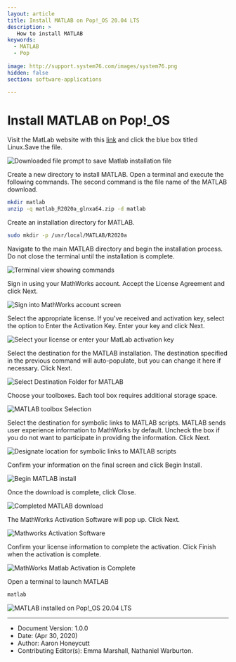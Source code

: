 ```yaml
---
layout: article
title: Install MATLAB on Pop!_OS 20.04 LTS
description: >
   How to install MATLAB
keywords:
  - MATLAB
  - Pop
  
image: http://support.system76.com/images/system76.png
hidden: false
section: software-applications

---
```


# Install MATLAB on Pop!_OS

Visit the MatLab website with this [link](https://www.mathworks.com/downloads/web_downloads/7318751?elqsid=1588205421341&potential_use=Home&s_tid=tfa_packageTrial_download.html) and click the blue box titled Linux.Save the file.

![Downloaded file prompt to save Matlab installation file](/images/MATLAB/downloadedmatlab.png)

Create a new directory to install MATLAB. Open a terminal and execute the following commands. The second command is the file name of the MATLAB download.

```bash
mkdir matlab
unzip -q matlab_R2020a_glnxa64.zip -d matlab
```

Create an installation directory for MATLAB.

```bash
sudo mkdir -p /usr/local/MATLAB/R2020a
```

Navigate to the main MATLAB directory and begin the installation process. Do not close the terminal until the installation is complete.

![Terminal view showing commands](/images/MATLAB/terminalviewmatlab.png)

Sign in using your MathWorks account. Accept the License Agreement and click Next.

![Sign into MathWorks account screen](/images/MATLAB/signintomathworksmatlab.png)

Select the appropriate license. If you've received and activation key, select the option to Enter the Activation Key. Enter your key and click Next.

![Select your license or enter your MatLab activation key](/images/MATLAB/matlablicensepart.png)

Select the destination for the MATLAB installation. The destination specified in the previous command will auto-populate, but you can change it here if necessary. Click Next.

![Select Destination Folder for MATLAB](images/MATLAB/destinationfoldermatlab.png)

Choose your toolboxes. Each tool box requires additional storage space.

![MATLAB toolbox Selection](/images/MATLAB/matlabtoolboxes.png)

Select the destination for symbolic links to MATLAB scripts. MATLAB sends user experience information to MathWorks by default. Uncheck the box if you do not want to participate in providing the information. Click Next.

![Designate location for symbolic links to MATLAB scripts](/images/MATLAB/symlinksmatlab.png)

Confirm your information on the final screen and click Begin Install.

![Begin MATLAB install](/images/MATLAB/matlabbegininstall.png)

Once the download is complete, click Close.

![Completed MATLAB download](/images/MATLAB/matlabinstallationcomplete.png)

The MathWorks Activation Software will pop up. Click Next.

![Mathworks Activation Software](images/MATLAB/matlabactivation.png)

Confirm your license information to complete the activation. Click Finish when the activation is complete.

![MathWorks Matlab Activation is Complete](/images/MATLAB/activationvompletematlab.png)

Open a terminal to launch MATLAB

```bash
matlab
```

![MATLAB installed on Pop!\_OS 20.04 LTS](/images/MATLAB/matlabexample.png)

---

- Document Version: 1.0.0
- Date: (Apr 30, 2020)
- Author: Aaron Honeycutt
- Contributing Editor(s): Emma Marshall, Nathaniel Warburton.